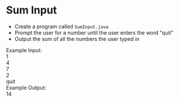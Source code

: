 # Sum Input

- Create a program called `SumInput.java`
- Prompt the user for a number until the user enters the word "quit"
- Output the sum of all the numbers the user typed in

Example Input:\
1\
4\
7\
2\
quit\
Example Output:\
14
